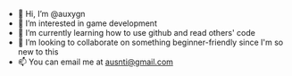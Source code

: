 - 👋 Hi, I’m @auxygn
- 👀 I’m interested in game development
- 🌱 I’m currently learning how to use github and read others' code
- 💞️ I’m looking to collaborate on something beginner-friendly since I'm so new to this
- 📫 You can email me at ausnti@gmail.com

<!---
auxygn/auxygn is a ✨ special ✨ repository because its `README.md` (this file) appears on your GitHub profile.
You can click the Preview link to take a look at your changes.
--->
